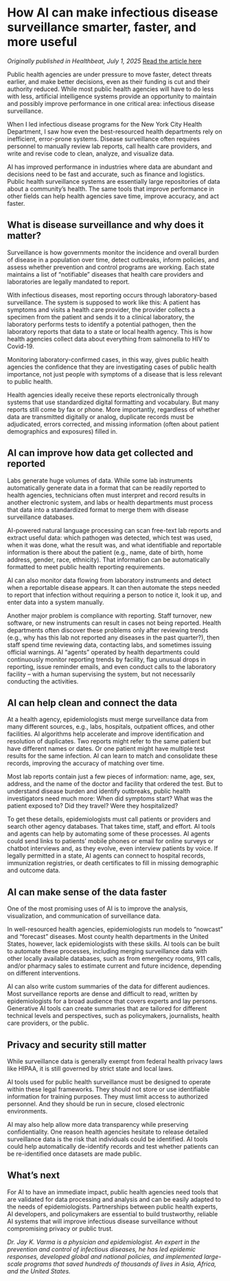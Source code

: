 # How AI can make infectious disease surveillance smarter, faster, and more useful

*Originally published in Healthbeat, July 1, 2025*
[Read the article here](https://www.healthbeat.org/2025/07/01/artificial-intelligence-infectious-disease-outbreaks/)

Public health agencies are under pressure to move faster, detect threats earlier, and make better decisions, even as their funding is cut and their authority reduced. While most public health agencies will have to do less with less, artificial intelligence systems provide an opportunity to maintain and possibly improve performance in one critical area: infectious disease surveillance.

When I led infectious disease programs for the New York City Health Department, I saw how even the best-resourced health departments rely on inefficient, error-prone systems. Disease surveillance often requires personnel to manually review lab reports, call health care providers, and write and revise code to clean, analyze, and visualize data.

AI has improved performance in industries where data are abundant and decisions need to be fast and accurate, such as finance and logistics. Public health surveillance systems are essentially large repositories of data about a community’s health. The same tools that improve performance in other fields can help health agencies save time, improve accuracy, and act faster.

## What is disease surveillance and why does it matter?

Surveillance is how governments monitor the incidence and overall burden of disease in a population over time, detect outbreaks, inform policies, and assess whether prevention and control programs are working. Each state maintains a list of “notifiable” diseases that health care providers and laboratories are legally mandated to report.

With infectious diseases, most reporting occurs through laboratory-based surveillance. The system is supposed to work like this: A patient has symptoms and visits a health care provider, the provider collects a specimen from the patient and sends it to a clinical laboratory, the laboratory performs tests to identify a potential pathogen, then the laboratory reports that data to a state or local health agency. This is how health agencies collect data about everything from salmonella to HIV to Covid-19.

Monitoring laboratory-confirmed cases, in this way, gives public health agencies the confidence that they are investigating cases of public health importance, not just people with symptoms of a disease that is less relevant to public health.

Health agencies ideally receive these reports electronically through systems that use standardized digital formatting and vocabulary. But many reports still come by fax or phone. More importantly, regardless of whether data are transmitted digitally or analog, duplicate records must be adjudicated, errors corrected, and missing information (often about patient demographics and exposures) filled in.

## AI can improve how data get collected and reported

Labs generate huge volumes of data. While some lab instruments automatically generate data in a format that can be readily reported to health agencies, technicians often must interpret and record results in another electronic system, and labs or health departments must process that data into a standardized format to merge them with disease surveillance databases.

AI-powered natural language processing can scan free-text lab reports and extract useful data: which pathogen was detected, which test was used, when it was done, what the result was, and what identifiable and reportable information is there about the patient (e.g., name, date of birth, home address, gender, race, ethnicity). That information can be automatically formatted to meet public health reporting requirements.

AI can also monitor data flowing from laboratory instruments and detect when a reportable disease appears. It can then automate the steps needed to report that infection without requiring a person to notice it, look it up, and enter data into a system manually.

Another major problem is compliance with reporting. Staff turnover, new software, or new instruments can result in cases not being reported. Health departments often discover these problems only after reviewing trends (e.g., why has this lab not reported any diseases in the past quarter?), then staff spend time reviewing data, contacting labs, and sometimes issuing official warnings. AI “agents” operated by health departments could continuously monitor reporting trends by facility, flag unusual drops in reporting, issue reminder emails, and even conduct calls to the laboratory facility – with a human supervising the system, but not necessarily conducting the activities.

## AI can help clean and connect the data

At a health agency, epidemiologists must merge surveillance data from many different sources, e.g., labs, hospitals, outpatient offices, and other facilities. AI algorithms help accelerate and improve identification and resolution of duplicates. Two reports might refer to the same patient but have different names or dates. Or one patient might have multiple test results for the same infection. AI can learn to match and consolidate these records, improving the accuracy of matching over time.

Most lab reports contain just a few pieces of information: name, age, sex, address, and the name of the doctor and facility that ordered the test. But to understand disease burden and identify outbreaks, public health investigators need much more: When did symptoms start? What was the patient exposed to? Did they travel? Were they hospitalized?

To get these details, epidemiologists must call patients or providers and search other agency databases. That takes time, staff, and effort. AI tools and agents can help by automating some of these processes. AI agents could send links to patients’ mobile phones or email for online surveys or chatbot interviews and, as they evolve, even interview patients by voice. If legally permitted in a state, AI agents can connect to hospital records, immunization registries, or death certificates to fill in missing demographic and outcome data.

## AI can make sense of the data faster

One of the most promising uses of AI is to improve the analysis, visualization, and communication of surveillance data.

In well-resourced health agencies, epidemiologists run models to “nowcast” and “forecast” diseases. Most county health departments in the United States, however, lack epidemiologists with these skills. AI tools can be built to automate these processes, including merging surveillance data with other locally available databases, such as from emergency rooms, 911 calls, and/or pharmacy sales to estimate current and future incidence, depending on different interventions.

AI can also write custom summaries of the data for different audiences. Most surveillance reports are dense and difficult to read, written by epidemiologists for a broad audience that covers experts and lay persons. Generative AI tools can create summaries that are tailored for different technical levels and perspectives, such as policymakers, journalists, health care providers, or the public.

## Privacy and security still matter

While surveillance data is generally exempt from federal health privacy laws like HIPAA, it is still governed by strict state and local laws.

AI tools used for public health surveillance must be designed to operate within these legal frameworks. They should not store or use identifiable information for training purposes. They must limit access to authorized personnel. And they should be run in secure, closed electronic environments.

AI may also help allow more data transparency while preserving confidentiality. One reason health agencies hesitate to release detailed surveillance data is the risk that individuals could be identified. AI tools could help automatically de-identify records and test whether patients can be re-identified once datasets are made public.

## What’s next

For AI to have an immediate impact, public health agencies need tools that are validated for data processing and analysis and can be easily adapted to the needs of epidemiologists. Partnerships between public health experts, AI developers, and policymakers are essential to build trustworthy, reliable AI systems that will improve infectious disease surveillance without compromising privacy or public trust.

*Dr. Jay K. Varma is a physician and epidemiologist. An expert in the prevention and control of infectious diseases, he has led epidemic responses, developed global and national policies, and implemented large-scale programs that saved hundreds of thousands of lives in Asia, Africa, and the United States.*
